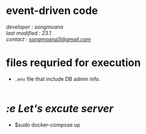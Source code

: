 # event-driven code

*developer : songmoana*  
*last modified : 23.1*  
*contact : songmoana3@gmail.com*


# files requried for execution
*  `.env` file that include DB admin info.  
&nbsp;

# *:e Let's excute server*
* $sudo docker-compose up
